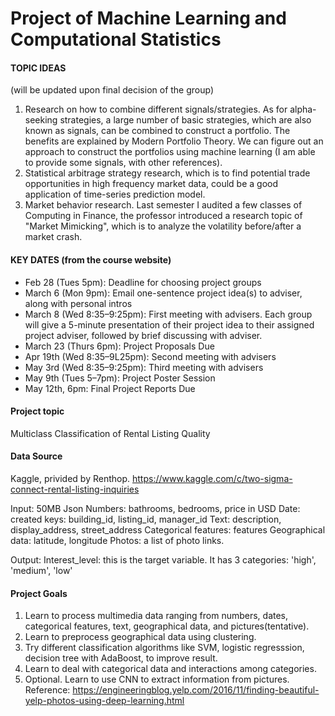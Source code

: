 # Project of Machine Learning and Computational Statistics

#### TOPIC IDEAS

(will be updated upon final decision of the group)

1. Research on how to combine different signals/strategies. As for alpha-seeking strategies, a large number of basic strategies, which are also known as signals, can be combined to construct a portfolio. The benefits are explained by Modern Portfolio Theory. We can figure out an approach to construct the portfolios using machine learning (I am able to provide some signals, with other references).
2. Statistical arbitrage strategy research, which is to find potential trade opportunities in high frequency market data, could be a good application of time-series prediction model. 
3. Market behavior research. Last semester I audited a few classes of Computing in Finance, the professor introduced a research topic of "Market Mimicking", which is to analyze the volatility before/after a market crash.

#### KEY DATES (from the course website)

- Feb 28 (Tues 5pm): Deadline for choosing project groups
- March 6 (Mon 9pm): Email one-sentence project idea(s) to adviser, along with personal intros
- March 8 (Wed 8:35–9:25pm): First meeting with advisers. Each group will give a 5-minute presentation of their project idea to their assigned project adviser, followed by brief discussing with adviser.
- March 23 (Thurs 6pm): Project Proposals Due
- Apr 19th (Wed 8:35–9L25pm): Second meeting with advisers
- May 3rd (Wed 8:35–9:25pm): Third meeting with advisers
- May 9th (Tues 5–7pm): Project Poster Session
- May 12th, 6pm: Final Project Reports Due



#### Project topic
Multiclass Classification of Rental Listing Quality

#### Data Source
Kaggle, privided by Renthop.
https://www.kaggle.com/c/two-sigma-connect-rental-listing-inquiries

Input:  50MB Json
Numbers: bathrooms, bedrooms, price in USD
Date: created
keys: building_id, listing_id, manager_id
Text: description, display_address, street_address
Categorical features: features
Geographical data: latitude, longitude
Photos: a list of photo links. 

Output:
Interest_level: this is the target variable. It has 3 categories: 'high', 'medium', 'low'

#### Project Goals
1. Learn to process multimedia data ranging from numbers, dates, categorical features, text, geographical data, and pictures(tentative).
2. Learn to preprocess geographical data using clustering.
3. Try different classification algorithms like SVM, logistic regresssion, decision tree with AdaBoost, to improve result.
4. Learn to deal with categorical data and interactions among categories.
5. Optional. Learn to use CNN to extract information from pictures. Reference: https://engineeringblog.yelp.com/2016/11/finding-beautiful-yelp-photos-using-deep-learning.html



